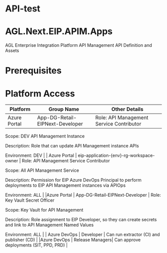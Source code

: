 # API-test

# AGL.Next.EIP.APIM.Apps
AGL Enterprise Integration Platform API Management API Definition and Assets
# Prerequisites
# Platform Access
| Platform | Group Name | Other Details |
|----------|----------|----------|
|Azure Portal   | App-DG-Retail-EIPNext-Developer   |Role: API Management Service Contributor 

Scope: DEV API Management Instance

Description: Role that can update API Management instance APIs

Environment: DEV   |
| Azure Portal   |	eip-application-{env}-rg-workspace-owner  | Role: API Management Service Contributor 

Scope: All API Management Service

Description: Permission for EIP Azure DevOps Principal to perform deployments to EIP API Management instances via APIOps

Environment: ALL  |
|Azure Portal   | App-DG-Retail-EIPNext-Developer  | Role: Key Vault Secret Officer

Scope: Key Vault for API Management

Description: Role assignment to EIP Developer, so they can create secrets and link to API Management Named Values

Environment: ALL  |
| Azure DevOps  | Developer  | Can run extractor (CI) and publisher (CD)  |
|Azure DevOps  | Release Managers| Can approve deployments (SIT, PPD, PRD)  |
